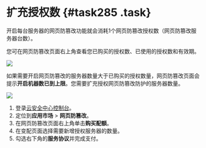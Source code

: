 # 扩充授权数 {#task285 .task}

开启每台服务器的网页防篡改功能就会消耗1个网页防篡改授权数（网页防篡改服务器台数）。

您可在网页防篡改页面右上角查看您已购买的授权数、已使用的授权数和有效期。

![](http://static-aliyun-doc.oss-cn-hangzhou.aliyuncs.com/assets/img/163020/155972407645476_zh-CN.png)

如果需要开启网页防篡改的服务器数量大于已购买的授权数量，网页防篡改页面会提示**开启机器数已到上限**。您需要扩充授权网页防篡改防护的服务器数量。

![](http://static-aliyun-doc.oss-cn-hangzhou.aliyuncs.com/assets/img/163020/155972407645477_zh-CN.png)

1.  登录[云安全中心控制台](https://yundun.console.aliyun.com/?p=sas)。
2.  定位到**应用市场** \> **网页防篡改**。
3.  在网页防篡改页面右上角单击**购买配额**。
4.  在变配页面选择需要新增授权服务器的数量。
5.  勾选右下角的**服务协议**并完成支付。


